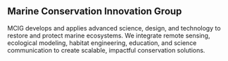 ## Marine Conservation Innovation Group

MCIG develops and applies advanced science, design, and technology to restore and protect marine ecosystems. We integrate remote sensing, ecological modeling, habitat engineering, education, and science communication to create scalable, impactful conservation solutions.
